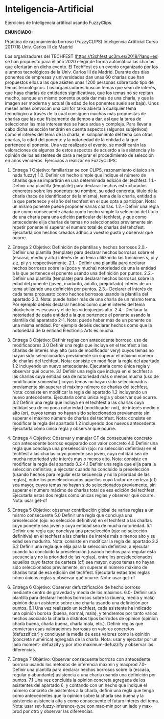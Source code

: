 # Inteligencia-Artificial

Ejercicios de Inteligencia artifical usando FuzzyClips.

**ENUNCIADO:**

Práctica de razonamiento borroso (FuzzyCLIPS) Inteligencia Artificial Curso 2017/18
Univ. Carlos III de Madrid

Los organizadores del TECHFEST (https://t3chfest.uc3m.es/2018/?lang=es) se han propuesto para el año 2020 elegir de forma automática las charlas que ofertarán en dicho evento. El TechFest es un evento organizado por los alumnos tecnológicos de la Univ. Carlos III de Madrid. Durante dos días ponentes de empresas y universidades dan unas 60 charlas que han propuestos ellos a las que asisten unas 1200 personas sobre todo tipo de temas tecnológicos. Los organizadores buscan temas que sean de interés, que haya charlas de entidades significativas, que los temas no se repitan mucho, aunque un mismo ponente pueda dar más de una charla, y que la imagen ser moderna y actual (la edad de los ponentes suele ser baja). Unos meses antes convocan una call for talks abierta a cualquier tema tecnológico a través de la cual consiguen muchas más propuestas de charlas que las que físicamente da tiempo a dar, así que la tarea de seleccionar las más interesantes se hace ardua y compleja.
Para llevar a cabo dicha selección tendrán en cuenta aspectos (algunos subjetivos) como el interés del tema de la charla, el solapamiento del tema con otras charlas, la edad del ponente y la notoriedad de la entidad a la que pertenece el ponente. Una vez realizado el evento, se modificarán las valoraciones de algunos de estos aspectos de acuerdo a la asistencia y la opinión de los asistentes de cara a mejorar el procedimiento de selección en años venideros.
Ejercicios a realizar en FuzzyCLIPS:

1. Entrega 1 Objetivo: familiarizar se con CLIPS, razonamiento clásico sin nada fuzzy)
1.0. Definir un hecho simple que indique el número de charlas que se impartirán en una determinada edición del techfest.
1.1.- Definir una plantilla (template) para declarar hechos estructurados concretos sobre los ponentes: su nombre, su edad concreta, titulo de la charla (hace de identificador de la misma), tema de la charla, entidad a la que pertenece y el año del techfest en el que opta a participar. Nota: un mismo ponente puede proponer varias charlas.
1.2.- Definir una regla que como consecuente añada como hecho simple la selección del titulo de una charla para una edición particular del techfest, y que como antecedente elija charlas de temas no seleccionados previamente sin repetir ponente ni superar el numero total de charlas del tehcfest. Ejecutarla con hechos creados adhoc a vuestro gusto y observar qué ocurre.

2. Entrega 2 Objetivo: Definición de plantillas y hechos borrosos
2.0.- Definir una plantilla (template) para declarar hechos borrosos sobre el (escaso, medio y alto) interés de un tema utilizando las funciones s, pi y z z, pi y s respectivamente.
2.1.- Definir una plantilla para declarar hechos borrosos sobre la (poca y mucha) notoriedad de una la entidad a la que pertenece el ponente usando una definición por puntos.
2.2.- Definir una plantilla (template) para declarar hechos borrosos sobre la edad del ponente (joven, madurito, adulto, prejubilado) interés de un tema utilizando una definición por puntos.
2.3.- Declarar el interés de cada tema propuesto como hechos borrosos usando la plantilla del apartado 2.0. Nota: puede haber más de una charla de un mismo tema. Por ejemplo debéis declarar hechos como que el interés del tema blockchain es escaso y el de los videojuegos alto.
2.4.- Declarar la notoriedad de cada entidad a la que pertenece el ponente usando la plantilla del aparatado 2-1. Nota: puede haber más de un ponente de una misma entidad. Por ejemplo debéis declarar hechos como que la notoriedad de la entidad Electronic Arts es mucha.

3. Entrega 3 Objetivo: Definir reglas con antecedente borroso, uso de modificadores
3.0 Definir una regla que incluya en el techfest a las charlas de interés muy alto (uso de modificador very) cuyos temas no hayan sido seleccionados previamente sin superar el máximo número de charlas del techfest. Nota: consiste en modificar la regla del apartado 1.2 incluyendo un nuevo antecedente. Ejecutarla como única regla y observar qué ocurre.
3.1 Definir una regla que incluya en el techfest a las charlas cuya entidad sea de notoriedad más o menos mucha (uso de modificador somewhat) cuyos temas no hayan sido seleccionados previamente sin superar el máximo número de charlas del techfest. Nota: consiste en modificar la regla del apartado 1.2 incluyendo un nuevo antecedente. Ejecutarla cómo única regla y observar qué ocurre. 3.2 Definir una regla que incluya en el techfest a las charlas cuya entidad sea de no poca notoriedad (modificador not), de interés medio o alto (or), cuyos temas no hayan sido seleccionados previamente sin superar el máximo número de charlas del techfest. Nota: consiste en modificar la regla del apartado 1.2 incluyendo dos nuevos antecedente. Ejecutarla cómo única regla y observar qué ocurre.

4. Entrega 4 Objetivo: Observar y manejar CF de consecuente concreto con antecedente borroso equiparado con valor concreto
4.0 Definir una regla que concluya una preselección (ojo: no selección definitiva) en el techfest a las charlas cuyo ponente sea joven, cuya entidad sea de mucha notoriedad yde interés más o menos alto. Nota: consiste en modificar la regla del apartado 3.2
4.1 Definir una regla que elija para la selección definitiva, a ejecutar cuando ha concluido la preselección (usando hechos para regular esta secuencia y no la prioridad de las reglas), entre los preseleccionados aquellos cuyo factor de certeza (cf) sea mayor, cuyos temas no hayan sido seleccionados previamente, sin superar el número máximo de charlas total de esa edición del techfest. Ejecutarla estas dos reglas cómo únicas reglas y observar qué ocurre. Nota: usar get-cf

5. Entrega 5 Objetivo: observar contribución global de varias reglas a un mismo consecuente
5.0 Definir una regla que concluya una preselección (ojo: no selección definitiva) en el techfest a las charlas cuyo ponente sea joven y cuya entidad sea de mucha notoriedad.
5.1 Definir una regla que concluya una preselección (ojo: no selección definitiva) en el techfest a las charlas de interés más o menos alto y su edad sea madurito. Nota: consiste en modificar la regla del apartado 3.2
5.2 Definir una regla que elija para la selección definitiva, a ejecutar cuando ha concluido la preselección (usando hechos para regular esta secuencia y no la prioridad de las reglas), entre los preseleccionados aquellos cuyo factor de certeza (cf) sea mayor, cuyos temas no hayan sido seleccionados previamente, sin superar el número máximo de charlas total de esa edición del techfest. Ejecutarla estas tres reglas cómo únicas reglas y observar qué ocurre. Nota: usar get-cf

6. Entrega 6 Objetivo: Observar defuzzificación de hecho borroso mediante centro de gravedad y media de los máximos.
6.0- Definir una plantilla para declarar hechos borrosos sobre la (buena, media y mala) opinión de un asistente sobre una charla usando una definición por puntos.
6.1 Una vez realizado un techfest, cada asistente ha indicado una opinión borosa (buena, normal, mala), y tendremos por tanto varios hechos asociado la charla a distintos tipos borrodos de opinion (opinion charla buena, charla buena, charla mala, etc.). Definir reglas que conviertan esas valoraciones borrosas en valores concretos (defuzzificar) y concluyan la media de esos valores como la opinión (concreta numérica) agregada de la charla. Nota: usar y ejecutar por un lado moment- defuzzify y por otro maximum-defuzzify y observar las diferencias.

7. Entrega 7 Objetivo: Observar consecuente borroso con antecedente borroso usando los métodos de inferencia maxmin y maxprod
7.0- Definir una plantilla para declarar hechos borrosos sobre la (escasa, regular y abundante) asistencia a una charla usando una definición por puntos.
7.1 Una vez concluida la opinión concreta agregada de los asistentes del apartado 6, y contando con un hecho que indique el número concreto de asistentes a la charla, definir una regla que tenga como antecedentes que la opinion sobre la charla sea buena y la asistencia asistencia alta y como consecuente el futuro interés del tema. Nota: usar set-fuzzy-inference-type con max-min por un lado y max-prod por otro y observar las diferencias.
